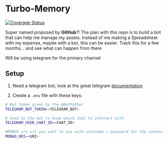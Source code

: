 # Turbo-Memory

[![Coverage Status](https://coveralls.io/repos/github/Vico1993/turbo-memory/badge.svg?branch=main)](https://coveralls.io/github/Vico1993/turbo-memory?branch=main)

Super named proposed by **GitHub**?!
The plan with this repo is to build a bot that can help me manage my assets.
Instead of me making a Spreadsheet with my expense, maybe with a bot, this can be easier.
Track this for a few months... and see what can happen from there

Will be using telegram for the primary channel

## Setup

1. Need a telegram bot, look at the great telegram [documentation](https://core.telegram.org/bots)

2. Create a `.env` file with these keys:

```bash
# Bot token given by the @BotFather
TELEGRAM_BOT_TOKEN=<TELEGRAM_BOT>

# Used by the bot to know which chat to interact with
TELEGRAM_USER_CHAT_ID=<CHAT_ID>

#MONGO srv url you want to use with username + password for the connection
MONGO_URI=<URI>
```
